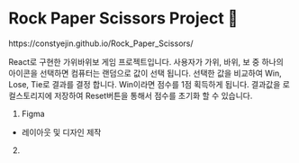 <h1>Rock Paper Scissors Project 🤖</h1>
<a>https://constyejin.github.io/Rock_Paper_Scissors/</a>

React로 구현한 가위바위보 게임 프로젝트입니다. 사용자가 가위, 바위, 보 중 하나의 아이콘을 선택하면 컴퓨터는 랜덤으로 값이 선택 됩니다. 선택한 값을 비교하여 Win, Lose, Tie로 결과를 결정 합니다. Win이라면 점수를 1점 획득하게 됩니다. 결과값을 로컬스토리지에 저장하여 Reset버튼을 통해서 점수를 초기화 할 수 있습니다. 

1. Figma
- 레이아웃 및 디자인 제작

2. 
